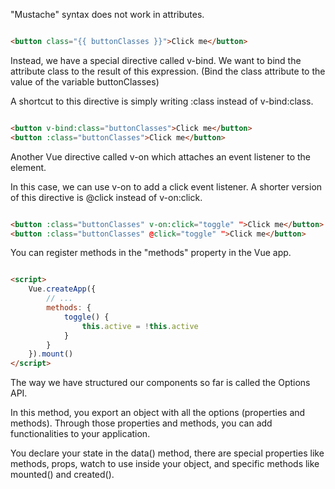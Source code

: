 "Mustache" syntax does not work in attributes.

```html

<button class="{{ buttonClasses }}">Click me</button>
```

Instead, we have a special directive called v-bind.
We want to bind the attribute class to the result of this expression.
(Bind the class attribute to the value of the variable buttonClasses)

A shortcut to this directive is simply writing :class instead of v-bind:class.

```html

<button v-bind:class="buttonClasses">Click me</button>
<button :class="buttonClasses">Click me</button>
```

Another Vue directive called v-on which attaches an event listener to the element.

In this case, we can use v-on to add a click event listener.
A shorter version of this directive is @click instead of v-on:click.

```html

<button :class="buttonClasses" v-on:click="toggle" ">Click me</button>
<button :class="buttonClasses" @click="toggle" ">Click me</button>
```

You can register methods in the "methods" property in the Vue app.

```html

<script>
    Vue.createApp({
        // ...
        methods: {
            toggle() {
                this.active = !this.active
            }
        }
    }).mount()
</script>
```

The way we have structured our components so far is called the Options API.

In this method, you export an object with all the options (properties and methods). 
Through those properties and methods, you can add functionalities to your application.

You declare your state in the data() method, there are special properties like methods, props, watch to use inside your object, and specific methods like mounted() and created().
